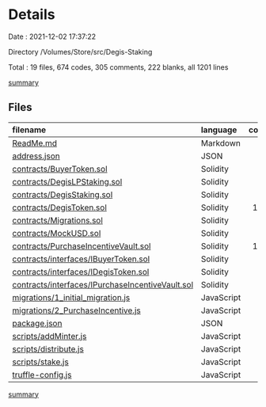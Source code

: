 # Details

Date : 2021-12-02 17:37:22

Directory /Volumes/Store/src/Degis-Staking

Total : 19 files,  674 codes, 305 comments, 222 blanks, all 1201 lines

[summary](results.md)

## Files
| filename | language | code | comment | blank | total |
| :--- | :--- | ---: | ---: | ---: | ---: |
| [ReadMe.md](/ReadMe.md) | Markdown | 9 | 0 | 9 | 18 |
| [address.json](/address.json) | JSON | 6 | 0 | 0 | 6 |
| [contracts/BuyerToken.sol](/contracts/BuyerToken.sol) | Solidity | 99 | 42 | 25 | 166 |
| [contracts/DegisLPStaking.sol](/contracts/DegisLPStaking.sol) | Solidity | 7 | 1 | 3 | 11 |
| [contracts/DegisStaking.sol](/contracts/DegisStaking.sol) | Solidity | 37 | 1 | 17 | 55 |
| [contracts/DegisToken.sol](/contracts/DegisToken.sol) | Solidity | 120 | 64 | 31 | 215 |
| [contracts/Migrations.sol](/contracts/Migrations.sol) | Solidity | 15 | 1 | 4 | 20 |
| [contracts/MockUSD.sol](/contracts/MockUSD.sol) | Solidity | 24 | 4 | 10 | 38 |
| [contracts/PurchaseIncentiveVault.sol](/contracts/PurchaseIncentiveVault.sol) | Solidity | 153 | 77 | 42 | 272 |
| [contracts/interfaces/IBuyerToken.sol](/contracts/interfaces/IBuyerToken.sol) | Solidity | 16 | 1 | 10 | 27 |
| [contracts/interfaces/IDegisToken.sol](/contracts/interfaces/IDegisToken.sol) | Solidity | 23 | 11 | 19 | 53 |
| [contracts/interfaces/IPurchaseIncentiveVault.sol](/contracts/interfaces/IPurchaseIncentiveVault.sol) | Solidity | 17 | 7 | 10 | 34 |
| [migrations/1_initial_migration.js](/migrations/1_initial_migration.js) | JavaScript | 4 | 0 | 2 | 6 |
| [migrations/2_PurchaseIncentive.js](/migrations/2_PurchaseIncentive.js) | JavaScript | 23 | 5 | 10 | 38 |
| [package.json](/package.json) | JSON | 19 | 0 | 1 | 20 |
| [scripts/addMinter.js](/scripts/addMinter.js) | JavaScript | 17 | 1 | 8 | 26 |
| [scripts/distribute.js](/scripts/distribute.js) | JavaScript | 16 | 0 | 6 | 22 |
| [scripts/stake.js](/scripts/stake.js) | JavaScript | 23 | 0 | 7 | 30 |
| [truffle-config.js](/truffle-config.js) | JavaScript | 46 | 90 | 8 | 144 |

[summary](results.md)